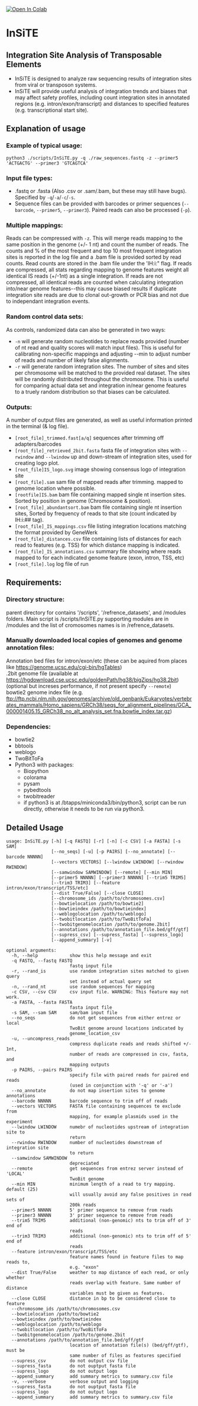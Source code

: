 [![Open In Colab](https://colab.research.google.com/assets/colab-badge.svg)](https://colab.research.google.com/github/bryanjjones/InSiTE/blob/master/Site_Integration_Analysis.ipynb)
# InSiTE
## Integration Site Analysis of Transposable Elements
  
- InSiTE is designed to analyze raw sequencing results of integration sites from viral or transposon systems.  
- InSiTE will provide useful analysis of integration trends and biases that may affect safety profiles, including count integration sites in annotated regions (e.g. intron/exon/transcript) and distances to specified features (e.g. transcriptional start site).  
  
## Explanation of usage  
### Example of typical usage:   
`python3 ./scripts/InSiTE.py -q ./raw_sequences.fastq -z --primer5 'ACTGACTG' --primer3 'GTCAGTCA'`  
  
### Input file types:   
- .fastq or .fasta (Also .csv or .sam/.bam, but these may still have bugs). Specified by `-q`/`-a`/`-c`/`-s`.  
- Sequence files can be provided with barcodes or primer sequences (`--barcode`, `--primer5`, `--primer3`). Paired reads can also be processed (`-p`).  

### Multiple mappings:  
Reads can be compressed with `-z`. This will merge reads mapping to the same position in the genome (+/- 1 nt) and count the number of reads. The counts and % of the most frequent and top 10 most frequent integration sites is reported in the log file and a .bam file is provided sorted by read counts. Read counts are stored in the .bam file under the 'IH:i:" flag. If reads are compressed, all stats regarding mapping to genome features weight all identical IS reads (+/-1nt) as a single integration. If reads are not compressed, all identical reads are counted when calculating integration into/near genome features--this may cause biased results if duplicate integration site reads are due to clonal out-growth or PCR bias and not due to independant integration events.  
  
### Random control data sets:  
As controls, randomized data can also be generated in two ways:   
- `-n` will generate random nucleotides to replace reads provided (number of nt read and quality scores will match input files). This is useful for calibrating non-specific mappings and adjusting --min to adjust number of reads and number of likely false alignments.  
- `-r` will generate random integration sites. The number of sites and sites per chromosome will be matched to the provided real dataset. The sites will be randomly distributed throughout the chromosome. This is useful for comparing actual data set and integration in/near genome features to a truely random distribution so that biases can be calculated.   
  
### Outputs:  
A number of output files are generated, as well as useful information printed in the terminal (& log file).  
- `[root_file]_trimmed.fast[a/q]` sequences after trimming off adapters/barcodes  
- `[root_file]_retrieved_2bit.fasta` fasta file of integration sites with `--rwindow` and `--lwindow` up and down-stream of integration sites, used for creating logo plot.  
- `[root_file]IS_logo.svg` image showing consensus logo of integration site  
- `[root_file].sam` sam file of mapped reads after trimming. mapped to genome location where possible.   
- `[rootfile]IS.bam`  bam file containing mapped single nt insertion sites. Sorted by position in genome (Chromosome & position).  
- `[root_file]_abundantsort.bam`  bam file containing single nt insertion sites, Sorted by frequency of reads to that site (count indicated by IH:i:## tag).  
- `[root_file]_IS_mappings.csv` file listing integration locations matching the format provided by GeneWerk  
- `[root_file]_distances.csv` file containing lists of distances for each read to features (e.g. TSS) for which distance mapping is indicated.  
- `[root_file]_IS_annotations.csv` summary file showing where reads mapped to for each indicated genome feature (exon, intron, TSS, etc)  
- `[root_file].log` log file of run  

## Requirements:  
### Directory structure:   
parent directory for contains '/scripts', '/refrence_datasets', and /modules folders. Main script is /scripts/InSiTE.py supporting modules are in /modules and the list of cromosomes names is in /refrence_datasets.  
  
### Manually downloaded local copies of genomes and genome annotation files:  
Annotation bed files for intron/exon/etc (these can be aquired from places like https://genome.ucsc.edu/cgi-bin/hgTables)  
.2bit genome file (available at https://hgdownload.cse.ucsc.edu/goldenPath/hg38/bigZips/hg38.2bit) (optional but increses performance, if not present specify `--remote`)  
bowtie2 genome index file (e.g. ftp://ftp.ncbi.nlm.nih.gov/genomes/archive/old_genbank/Eukaryotes/vertebrates_mammals/Homo_sapiens/GRCh38/seqs_for_alignment_pipelines/GCA_000001405.15_GRCh38_no_alt_analysis_set.fna.bowtie_index.tar.gz)  
  
### Dependencies:  
- bowtie2
- bbtools
- weblogo  
- TwoBitToFa  
- Python3 with packages:  
  - Biopython  
  - colorama  
  - pysam  
  - pybedtools  
  - twobitreader  
  - if python3 is at /btapps/miniconda3/bin/python3, script can be run directly, otherwise it needs to be run via python3.  
## Detailed Usage  
```
usage: InSiTE.py [-h] [-q FASTQ] [-r] [-n] [-c CSV] [-a FASTA] [-s SAM]
                 [--no_seqs] [-u] [-p PAIRS] [--no_annotate] [--barcode NNNNN]
                 [--vectors VECTORS] [--lwindow LWINDOW] [--rwindow RWINDOW]
                 [--samwindow SAMWINDOW] [--remote] [--min MIN]
                 [--primer5 NNNNN] [--primer3 NNNNN] [--trim5 TRIM5]
                 [--trim3 TRIM3] [--feature intron/exon/transcript/TSS/etc]
                 [--dist True/False] [--close CLOSE]
                 [--chromosome_ids /path/to/chromosomes.csv]
                 [--bowtielocation /path/to/bowtie2]
                 [--bowtieindex /path/to/bowtieindex]
                 [--weblogolocation /path/to/weblogo]
                 [--twobitlocation /path/to/TwoBitToFa]
                 [--twobitgenomelocation /path/to/genome.2bit]
                 [--annotations /path/to/annotation_file.bed/gff/gtf]
                 [--supress_csv] [--supress_fasta] [--supress_logo]
                 [--append_summary] [-v]

optional arguments:
  -h, --help            show this help message and exit
  -q FASTQ, --fastq FASTQ
                        fastq input file
  -r, --rand_is         use random integration sites matched to given query
                        set instead of actual query set
  -n, --rand_nt         use random sequences for mapping
  -c CSV, --csv CSV     csv input file. WARNING: This feature may not work.
  -a FASTA, --fasta FASTA
                        fasta input file
  -s SAM, --sam SAM     sam/bam input file
  --no_seqs             do not get sequences from either entrez or local
                        TwoBit genome around locations indicated by
                        genome_location_csv
  -u, --uncompress_reads
                        compress duplicate reads and reads shifted +/- 1nt,
                        number of reads are compressed in csv, fasta, and
                        mapping outputs
  -p PAIRS, --pairs PAIRS
                        specify file with paired reads for paired end reads
                        (used in conjunction with '-q' or '-a')
  --no_annotate         do not map insertion sites to genome annotations
  --barcode NNNNN       barcode sequence to trim off of reads
  --vectors VECTORS     FASTA file containing sequences te exclude from
                        mapping, for example plasmids used in the experiment
  --lwindow LWINDOW     numebr of nucleotides upstream of integration site to
                        return
  --rwindow RWINDOW     number of nucleotides downstream of integration site
                        to return
  --samwindow SAMWINDOW
                        depreciated
  --remote              get sequences from entrez server instead of 'LOCAL'
                        TwoBit genome
  --min MIN             minimum length of a read to try mapping. default (25)
                        will usually avoid any false positives in read sets of
                        200k reads
  --primer5 NNNNN       5' primer sequence to remove from reads
  --primer3 NNNNN       3' primer sequence to remove from reads
  --trim5 TRIM5         additional (non-genomic) nts to trim off of 3' end of
                        reads
  --trim3 TRIM3         additional (non-genomic) nts to trim off of 5' end of
                        reads
  --feature intron/exon/transcript/TSS/etc
                        feature names found in feature files to map reads to,
                        e.g. "exon"
  --dist True/False     weather to map distance of each read, or only whether
                        reads overlap with feature. Same number of distance
                        variables must be given as features.
  --close CLOSE         distance in bp to be considered close to feature
  --chromosome_ids /path/to/chromosomes.csv
  --bowtielocation /path/to/bowtie2
  --bowtieindex /path/to/bowtieindex
  --weblogolocation /path/to/weblogo
  --twobitlocation /path/to/TwoBitToFa
  --twobitgenomelocation /path/to/genome.2bit
  --annotations /path/to/annotation_file.bed/gff/gtf
                        location of annotation file(s) (bed/gff/gtf), must be
                        same number of files as features specified
  --supress_csv         do not output csv file
  --supress_fasta       do not ouptput fasta file
  --supress_logo        do not output logo
  --append_summary      add summary metrics to summary.csv file
  -v, --verbose         verbose output and logging
  --supress_fasta       do not ouptput fasta file
  --supress_logo        do not output logo
  --append_summary      add summary metrics to summary.csv file
  ```

